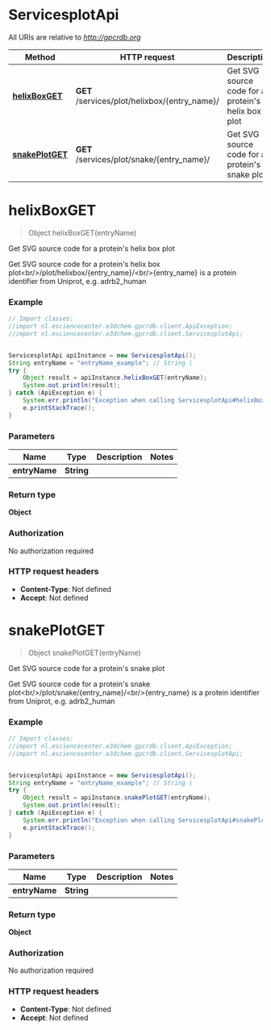 # ServicesplotApi

All URIs are relative to *http://gpcrdb.org*

Method | HTTP request | Description
------------- | ------------- | -------------
[**helixBoxGET**](ServicesplotApi.md#helixBoxGET) | **GET** /services/plot/helixbox/{entry_name}/ | Get SVG source code for a protein&#39;s helix box plot
[**snakePlotGET**](ServicesplotApi.md#snakePlotGET) | **GET** /services/plot/snake/{entry_name}/ | Get SVG source code for a protein&#39;s snake plot


<a name="helixBoxGET"></a>
# **helixBoxGET**
> Object helixBoxGET(entryName)

Get SVG source code for a protein&#39;s helix box plot

Get SVG source code for a protein&#39;s helix box plot&lt;br/&gt;/plot/helixbox/{entry_name}/&lt;br/&gt;{entry_name} is a protein identifier from Uniprot, e.g. adrb2_human

### Example
```java
// Import classes:
//import nl.esciencecenter.e3dchem.gpcrdb.client.ApiException;
//import nl.esciencecenter.e3dchem.gpcrdb.client.ServicesplotApi;


ServicesplotApi apiInstance = new ServicesplotApi();
String entryName = "entryName_example"; // String | 
try {
    Object result = apiInstance.helixBoxGET(entryName);
    System.out.println(result);
} catch (ApiException e) {
    System.err.println("Exception when calling ServicesplotApi#helixBoxGET");
    e.printStackTrace();
}
```

### Parameters

Name | Type | Description  | Notes
------------- | ------------- | ------------- | -------------
 **entryName** | **String**|  |

### Return type

**Object**

### Authorization

No authorization required

### HTTP request headers

 - **Content-Type**: Not defined
 - **Accept**: Not defined

<a name="snakePlotGET"></a>
# **snakePlotGET**
> Object snakePlotGET(entryName)

Get SVG source code for a protein&#39;s snake plot

Get SVG source code for a protein&#39;s snake plot&lt;br/&gt;/plot/snake/{entry_name}/&lt;br/&gt;{entry_name} is a protein identifier from Uniprot, e.g. adrb2_human

### Example
```java
// Import classes:
//import nl.esciencecenter.e3dchem.gpcrdb.client.ApiException;
//import nl.esciencecenter.e3dchem.gpcrdb.client.ServicesplotApi;


ServicesplotApi apiInstance = new ServicesplotApi();
String entryName = "entryName_example"; // String | 
try {
    Object result = apiInstance.snakePlotGET(entryName);
    System.out.println(result);
} catch (ApiException e) {
    System.err.println("Exception when calling ServicesplotApi#snakePlotGET");
    e.printStackTrace();
}
```

### Parameters

Name | Type | Description  | Notes
------------- | ------------- | ------------- | -------------
 **entryName** | **String**|  |

### Return type

**Object**

### Authorization

No authorization required

### HTTP request headers

 - **Content-Type**: Not defined
 - **Accept**: Not defined


